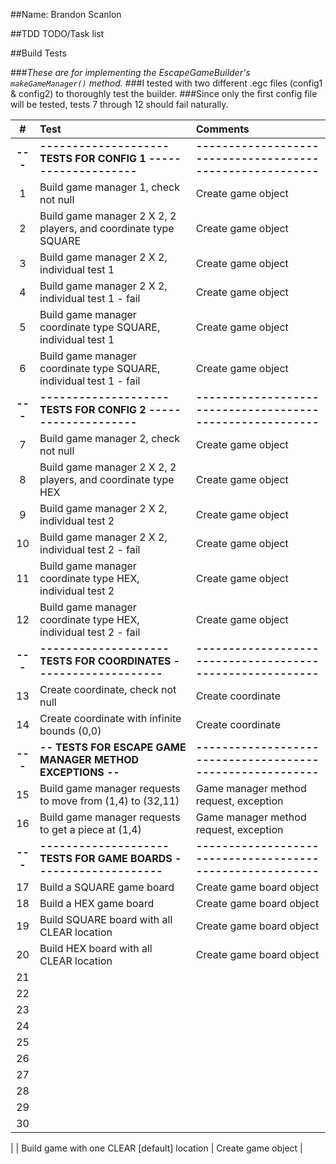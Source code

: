 ##Name: Brandon Scanlon

##TDD TODO/Task list

##Build Tests

###*These are for implementing the EscapeGameBuilder's `makeGameManager()` method.*
###I tested with two different .egc files (config1 & config2) to thoroughly test the builder.
###Since only the first config file will be tested, tests 7 through 12 should fail naturally.

| **#** | Test                                                                                          | Comments                                                    |
|:-----:|:---------------------------------------------------------------------------|:------------------------------------------------------------|
|**---**|           **-------------------- TESTS FOR CONFIG 1 --------------------** |**---------------------------------------------------------**|
|   1   | Build game manager 1, check not null                                       | Create game object                                          |
|   2   | Build game manager 2 X 2, 2 players, and coordinate type SQUARE            | Create game object                                          |
|   3   | Build game manager 2 X 2, individual test 1                                | Create game object                                          |
|   4   | Build game manager 2 X 2, individual test 1 - fail                         | Create game object                                          |
|   5   | Build game manager coordinate type SQUARE, individual test 1               | Create game object                                          |
|   6   | Build game manager coordinate type SQUARE, individual test 1 - fail        | Create game object                                          |
|**---**|           **-------------------- TESTS FOR CONFIG 2 --------------------** |**---------------------------------------------------------**|
|   7   | Build game manager 2, check not null                                       | Create game object                                          |
|   8   | Build game manager 2 X 2, 2 players, and coordinate type HEX               | Create game object                                          |
|   9   | Build game manager 2 X 2, individual test 2                                | Create game object                                          |
|   10  | Build game manager 2 X 2, individual test 2 - fail                         | Create game object                                          |
|   11  | Build game manager coordinate type HEX, individual test 2                  | Create game object                                          |
|   12  | Build game manager coordinate type HEX, individual test 2 - fail           | Create game object                                          |
|**---**| **-------------------- TESTS FOR COORDINATES --------------------**        |**---------------------------------------------------------**|
|   13  | Create coordinate, check not null                                          | Create coordinate                                           |
|   14  | Create coordinate with infinite bounds (0,0)                               | Create coordinate                                           |
|**---**| **-- TESTS FOR ESCAPE GAME MANAGER METHOD EXCEPTIONS --**                  |**---------------------------------------------------------**|
|   15  | Build game manager requests to move from (1,4) to (32,11)                  | Game manager method request, exception                      |
|   16  | Build game manager requests to get a piece at (1,4)                        | Game manager method request, exception                      |
|**---**| **-------------------- TESTS FOR GAME BOARDS --------------------**        |**---------------------------------------------------------**|
|   17  | Build a SQUARE game board                                                  | Create game board object                                    |
|   18  | Build a HEX game board                                                     | Create game board object                                    |
|   19  | Build SQUARE board with all CLEAR location                                 | Create game board object                                    |
|   20  | Build HEX board with all CLEAR location                                    | Create game board object                                    |
|   21  |                                                   |                                     |
|   22  |                                                   |                                     |
|   23  |                                                   |                                     |
|   24  |                                                   |                                     |
|   25  |                                                   |                                     |
|   26  |                                                   |                                     |
|   27  |                                                   |                                     |
|   28  |                                                   |                                     |
|   29  |                                                   |                                     |
|   30  |                                                   |                                     |

|     | Build game with one CLEAR [default] location                               | Create game object                                          |